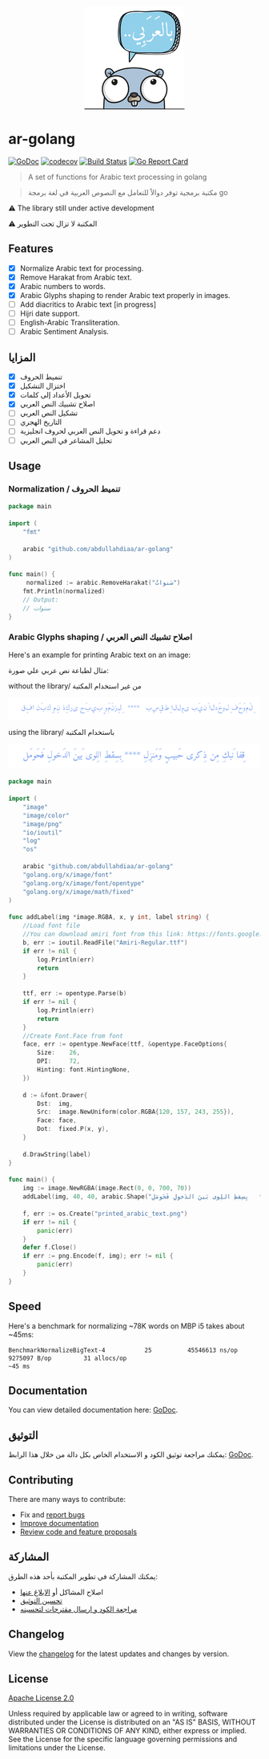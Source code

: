 <p align="center" width="100%">
     <img alt="Arabic tools for golang - حزمة أدوات للتعامل مع اللغة العربية في لغة go" src=".github/logo.png"> 
</p>

# ar-golang

[![GoDoc][godoc-image]][godoc-url]
[![codecov][codecov-image]][codecov-url]
[![Build Status][travis-image]][travis-url]
[![Go Report Card](https://goreportcard.com/badge/github.com/AbdullahDiaa/ar-golang)](https://goreportcard.com/report/github.com/AbdullahDiaa/ar-golang)

> A set of functions for Arabic text processing in golang

> مكتبة برمجية توفر دوالاً للتعامل مع النصوص العربية في لغة برمجة  go


⚠️ The library still under active development

⚠️ المكتبة لا تزال تحت التطوير


## Features

* [x] Normalize Arabic text for processing.
* [x] Remove Harakat from Arabic text.
* [x] Arabic numbers to words.
* [x] Arabic Glyphs shaping to render Arabic text properly in images.
* [ ] Add diacritics to Arabic text [in progress]
* [ ] Hijri date support.
* [ ] English-Arabic Transliteration.
* [ ] Arabic Sentiment Analysis.

## المزايا

* [x] تنميط الحروف
* [x] اختزال التشكيل
* [x] تحويل الأعداد إلى كلمات
* [x] اصلاح تشبيك النص العربي
* [ ] تشكيل النص العربي
* [ ] التاريخ الهجري
* [ ] دعم قراءة و تحويل النص العربي لحروف انجليزية
* [ ] تحليل المشاعر في النص العربي

## Usage

### Normalization /  تنميط الحروف

```go
package main

import (
	"fmt"

	arabic "github.com/abdullahdiaa/ar-golang"
)

func main() {
     normalized := arabic.RemoveHarakat("سَنواتٌ")
	fmt.Println(normalized)
	// Output:
	// سنوات
}
```

### Arabic Glyphs shaping /  اصلاح تشبيك النص العربي

Here's an example for printing Arabic text on an image:

مثال لطباعة نص عربي علي صورة:

without the library/ من غير استخدام المكتبة

<img src=".github/before.png"> 

using the library/ باستخدام المكتبة

<img src=".github/after.png"> 


```go
package main

import (
	"image"
	"image/color"
	"image/png"
	"io/ioutil"
	"log"
	"os"

	arabic "github.com/abdullahdiaa/ar-golang"
	"golang.org/x/image/font"
	"golang.org/x/image/font/opentype"
	"golang.org/x/image/math/fixed"
)

func addLabel(img *image.RGBA, x, y int, label string) {
	//Load font file
	//You can download amiri font from this link: https://fonts.google.com/specimen/Amiri?preview.text=%D8%A8%D9%90%D8%A7%D9%84%D8%B9%D9%8E%D8%B1%D9%8E%D8%A8%D9%90%D9%91%D9%8A&preview.text_type=custom#standard-styles
	b, err := ioutil.ReadFile("Amiri-Regular.ttf")
	if err != nil {
		log.Println(err)
		return
	}

	ttf, err := opentype.Parse(b)
	if err != nil {
		log.Println(err)
		return
	}
	//Create Font.Face from font
	face, err := opentype.NewFace(ttf, &opentype.FaceOptions{
		Size:    26,
		DPI:     72,
		Hinting: font.HintingNone,
	})

	d := &font.Drawer{
		Dst:  img,
		Src:  image.NewUniform(color.RGBA{120, 157, 243, 255}),
		Face: face,
		Dot:  fixed.P(x, y),
	}

	d.DrawString(label)
}

func main() {
	img := image.NewRGBA(image.Rect(0, 0, 700, 70))
	addLabel(img, 40, 40, arabic.Shape("قِفا نَبكِ مِن ذِكرى حَبيبٍ وَمَنزِلِ   ****   بِسِقطِ اللِوى بَينَ الدَخولِ فَحَومَلِ"))

	f, err := os.Create("printed_arabic_text.png")
	if err != nil {
		panic(err)
	}
	defer f.Close()
	if err := png.Encode(f, img); err != nil {
		panic(err)
	}
}
```


## Speed
Here's a benchmark for normalizing ~78K words on MBP i5 takes about ~45ms:
```
BenchmarkNormalizeBigText-4           25          45546613 ns/op         9275097 B/op         31 allocs/op
~45 ms
```

## Documentation

You can view detailed documentation here: [GoDoc][godoc-url].

## التوثيق
يمكنك مراجعة توثيق الكود و الاستخدام الخاص بكل دالة من خلال هذا الرابط: [GoDoc][godoc-url].

## Contributing

There are many ways to contribute:
- Fix and [report bugs](https://github.com/AbdullahDiaa/ar-golang/issues/new)
- [Improve documentation](https://github.com/AbdullahDiaa/ar-golang/issues?q=is%3Aopen+label%3Adocumentation)
- [Review code and feature proposals](https://github.com/AbdullahDiaa/ar-golang/pulls)

## المشاركة
يمكنك المشاركة في تطوير المكتبة بأحد هذه الطرق:
- اصلاح المشاكل أو [الابلاغ عنها](https://github.com/AbdullahDiaa/ar-golang/issues/new)
- [تحسين التوثيق](https://github.com/AbdullahDiaa/ar-golang/issues?q=is%3Aopen+label%3Adocumentation)
- [مراجعة الكود و ارسال مقترحات لتحسينه](https://github.com/AbdullahDiaa/ar-golang/pulls)


## Changelog

View the [changelog](/CHANGELOG.md) for the latest updates and changes by
version.

## License

[Apache License 2.0][licence-url]

   Unless required by applicable law or agreed to in writing, software
   distributed under the License is distributed on an "AS IS" BASIS,
   WITHOUT WARRANTIES OR CONDITIONS OF ANY KIND, either express or implied.
   See the License for the specific language governing permissions and
   limitations under the License.


[codecov-image]: https://codecov.io/gh/AbdullahDiaa/ar-golang/branch/main/graph/badge.svg?token=2RS36L0KVL
[codecov-url]: https://codecov.io/gh/AbdullahDiaa/ar-golang
[travis-image]: https://travis-ci.com/AbdullahDiaa/ar-golang.svg?token=xpANNwyiLEp99ynBzKhp&branch=main
[travis-url]: https://travis-ci.com/AbdullahDiaa/ar-golang
[godoc-image]: https://godoc.org/github.com/AbdullahDiaa/ar-golang?status.svg
[godoc-url]: https://godoc.org/github.com/AbdullahDiaa/ar-golang
[licence-url]: https://github.com/AbdullahDiaa/ar-golang/blob/main/LICENSE